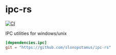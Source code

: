 # ipc-rs

[![CI](https://github.com/slonopotamus/ipc-rs/workflows/CI/badge.svg?branch=master)](https://github.com/slonopotamus/ipc-rs/actions?query=branch%3Amaster)

IPC utilities for windows/unix

```toml
[dependencies.ipc]
git = "https://github.com/slonopotamus/ipc-rs"
```
